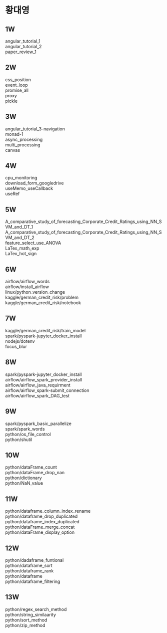 # **황대영**

## 1W
angular_tutorial_1<br>
angular_tutorial_2<br>
paper_review_1<br>

## 2W
css_position<br>
event_loop<br>
promise_all<br>
proxy<br>
pickle<br>

## 3W
angular_tutorial_3-navigation<br>
monad-1<br>
async_processing<br>
multi_processing<br>
canvas<br>

## 4W
cpu_monitoring<br>
download_form_googledrive<br>
useMemo_useCallback<br>
useRef<br>

## 5W
A_comparative_study_of_forecasting_Corporate_Credit_Ratings_using_NN_SVM_and_DT_1<br>
A_comparative_study_of_forecasting_Corporate_Credit_Ratings_using_NN_SVM_and_DT_2<br>
feature_select_use_ANOVA<br>
LaTex_math_exp<br>
LaTex_hot_sign<br>

## 6W
airflow/airflow_words<br>
airflow/install_airflow<br>
linux/python_version_change<br>
kaggle/german_credit_risk/problem<br>
kaggle/german_credit_risk/notebook<br>

## 7W
kaggle/german_credit_risk/train_model<br>
spark/pyspark-jupyter_docker_install<br>
nodejs/dotenv<br>
focus_blur<br>

## 8W
spark/pyspark-jupyter_docker_install<br>
airflow/airflow_spark_provider_install<br>
airflow/airflow_java_requirment<br>
airflow/airflow_spark-submit_connection<br>
airflow/airflow_spark_DAG_test<br>

## 9W
spark/pyspark_basic_parallelize<br>
spark/spark_words<br>
python/os_file_control<br>
python/shutil<br>

## 10W
python/dataFrame_count<br>
python/dataFrame_drop_nan<br>
python/dictionary<br>
python/NaN_value<br>

## 11W
python/dataframe_column_index_rename<br>
python/dataframe_drop_duplicated<br>
python/dataframe_index_duplicated<br>
python/dataFrame_merge_concat<br>
python/dataFrame_display_option<br>

## 12W
python/dadaframe_funtional<br>
python/dataframe_sort<br>
python/dataframe_rank<br>
python/dataframe<br>
python/dataframe_filtering<br>

## 13W
python/regex_search_method<br>
python/string_similaarity<br>
python/sort_method<br>
python/zip_method<br>